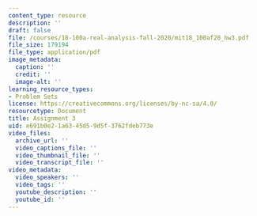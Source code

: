```yaml
---
content_type: resource
description: ''
draft: false
file: /courses/18-100a-real-analysis-fall-2020/mit18_100af20_hw3.pdf
file_size: 179194
file_type: application/pdf
image_metadata:
  caption: ''
  credit: ''
  image-alt: ''
learning_resource_types:
- Problem Sets
license: https://creativecommons.org/licenses/by-nc-sa/4.0/
resourcetype: Document
title: Assignment 3
uid: e691b0e2-1a63-45d5-9d5f-3762fdeb773e
video_files:
  archive_url: ''
  video_captions_file: ''
  video_thumbnail_file: ''
  video_transcript_file: ''
video_metadata:
  video_speakers: ''
  video_tags: ''
  youtube_description: ''
  youtube_id: ''
---
```

